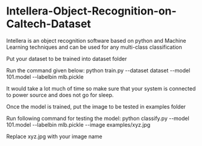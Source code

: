 # Intellera-Object-Recognition-on-Caltech-Dataset
Intellera is an object recognition software based on python and Machine Learning techniques and can be used for any multi-class classification

Put your dataset to be trained into dataset folder

Run the command given below:
python train.py --dataset dataset --model 101.model --labelbin mlb.pickle
  
It would take a lot much of time so make sure that your system is connected to power source and does not go for sleep.

Once the model is trained, put the image to be tested in examples folder

Run following command for testing the model:
python classify.py --model 101.model --labelbin mlb.pickle --image examples/xyz.jpg

Replace xyz.jpg with your image name
